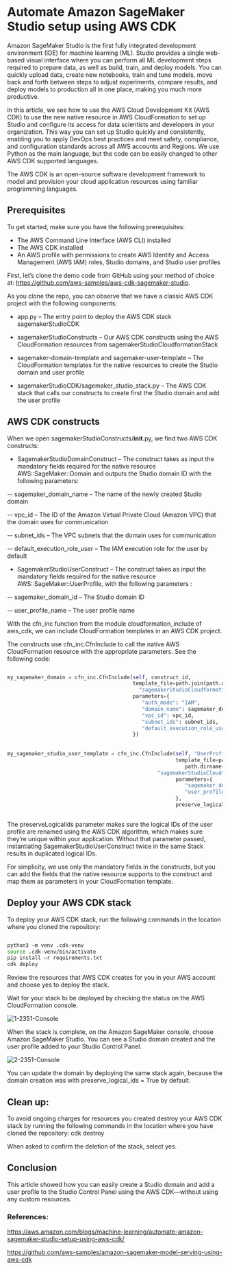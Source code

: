 
# Automate Amazon SageMaker Studio setup using AWS CDK

Amazon SageMaker Studio is the first fully integrated development environment (IDE) for machine learning (ML). Studio provides a single web-based visual interface where you can perform all ML development steps required to prepare data, as well as build, train, and deploy models. You can quickly upload data, create new notebooks, train and tune models, move back and forth between steps to adjust experiments, compare results, and deploy models to production all in one place, making you much more productive.

In this article, we see how to use the AWS Cloud Development Kit (AWS CDK) to use the new native resource in AWS CloudFormation to set up Studio and configure its access for data scientists and developers in your organization. This way you can set up Studio quickly and consistently, enabling you to apply DevOps best practices and meet safety, compliance, and configuration standards across all AWS accounts and Regions. We use Python as the main language, but the code can be easily changed to other AWS CDK supported languages.


The AWS CDK is an open-source software development framework to model and provision your cloud application resources using familiar programming languages.



## Prerequisites

To get started, make sure you have the following prerequisites:

- The AWS Command Line Interface (AWS CLI) installed
- The AWS CDK installed
- An AWS profile with permissions to create AWS Identity and Access Management (AWS IAM) roles, Studio domains, and Studio user profiles

First, let’s clone the demo code from GitHub using your method of choice at: https://github.com/aws-samples/aws-cdk-sagemaker-studio. 

As you clone the repo, you can observe that we have a classic AWS CDK project with the following components:

- app.py – The entry point to deploy the AWS CDK stack sagemakerStudioCDK
- sagemakerStudioConstructs – Our AWS CDK constructs using the AWS CloudFormation resources from sagemakerStudioCloudformationStack


- sagemaker-domain-template and sagemaker-user-template – The CloudFormation templates for the native resources to create the Studio domain and user profile
- sagemakerStudioCDK/sagemaker_studio_stack.py – The AWS CDK stack that calls our constructs to create first the Studio domain and add the user profile


## AWS CDK constructs

When we open sagemakerStudioConstructs/__init__.py, we find two AWS CDK constructs:

- SagemakerStudioDomainConstruct – The construct takes as input the mandatory fields required for the native resource AWS::SageMaker::Domain and outputs the Studio domain ID with the following parameters:

-- sagemaker_domain_name – The name of the newly created Studio domain

-- vpc_id – The ID of the Amazon Virtual Private Cloud (Amazon VPC) that the domain uses for communication

-- subnet_ids – The VPC subnets that the domain uses for communication

-- default_execution_role_user – The IAM execution role for the user by default

- SagemakerStudioUserConstruct – The construct takes as input the mandatory fields required for the native resource AWS::SageMaker::UserProfile, with the following parameters :

-- sagemaker_domain_id – The Studio domain ID

-- user_profile_name – The user profile name

With the cfn_inc function from the module cloudformation_include of aws_cdk, we can include CloudFormation templates in an AWS CDK project.

The constructs use cfn_inc.CfnInclude to call the native AWS CloudFormation resource with the appropriate parameters. See the following code:


```py

my_sagemaker_domain = cfn_inc.CfnInclude(self, construct_id,
                                         template_file=path.join(path.dirname(path.abspath(__file__)),
                                           "sagemakerStudioCloudformationStack/sagemaker-domain-template.yaml"),
                                         parameters={
                                            "auth_mode": "IAM",
                                            "domain_name": sagemaker_domain_name,
                                            "vpc_id": vpc_id,
                                            "subnet_ids": subnet_ids,
                                            "default_execution_role_user": role_sagemaker_studio_users.role_arn,
                                         })
                                         
                                         
my_sagemaker_studio_user_template = cfn_inc.CfnInclude(self, "UserProfileSagemakerStudio",
                                                       template_file=path.join(
                                                          path.dirname(path.abspath(__file__)),
                                                 "sagemakerStudioCloudformationStack/sagemaker-user-template.yaml"),
                                                       parameters={
                                                          "sagemaker_domain_id": sagemaker_domain_id,
                                                          "user_profile_name": user_profile_name
                                                       },
                                                       preserve_logical_ids=False)
                                                       
```

The preserveLogicalIds parameter makes sure the logical IDs of the user profile are renamed using the AWS CDK algorithm, which makes sure they’re unique within your application. Without that parameter passed, instantiating SagemakerStudioUserConstruct twice in the same Stack results in duplicated logical IDs.

For simplicity, we use only the mandatory fields in the constructs, but you can add the fields that the native resource supports to the construct and map them as parameters in your CloudFormation template.


## Deploy your AWS CDK stack

To deploy your AWS CDK stack, run the following commands in the location where you cloned the repository:

```bash

python3 –m venv .cdk-venv
source .cdk-venv/bin/activate
pip install –r requirements.txt
cdk deploy

```

Review the resources that AWS CDK creates for you in your AWS account and choose yes to deploy the stack.

Wait for your stack to be deployed by checking the status on the AWS CloudFormation console.

![1-2351-Console](https://user-images.githubusercontent.com/23625821/122630616-5b126900-d0c5-11eb-9fe6-efe1c1553533.jpg)


When the stack is complete, on the Amazon SageMaker console, choose Amazon SageMaker Studio. You can see a Studio domain created and the user profile added to your Studio Control Panel.


![2-2351-Console](https://user-images.githubusercontent.com/23625821/122630624-72515680-d0c5-11eb-9dc5-424ff4fb6248.jpg)


You can update the domain by deploying the same stack again, because the domain creation was with preserve_logical_ids = True by default.


## Clean up:

To avoid ongoing charges for resources you created destroy your AWS CDK stack by running the following commands in the location where you have cloned the repository: cdk destroy

When asked to confirm the deletion of the stack, select yes.


## Conclusion
This article showed how you can easily create a Studio domain and add a user profile to the Studio Control Panel using the AWS CDK—without using any custom resources.


### References: 

https://aws.amazon.com/blogs/machine-learning/automate-amazon-sagemaker-studio-setup-using-aws-cdk/

https://github.com/aws-samples/amazon-sagemaker-model-serving-using-aws-cdk


